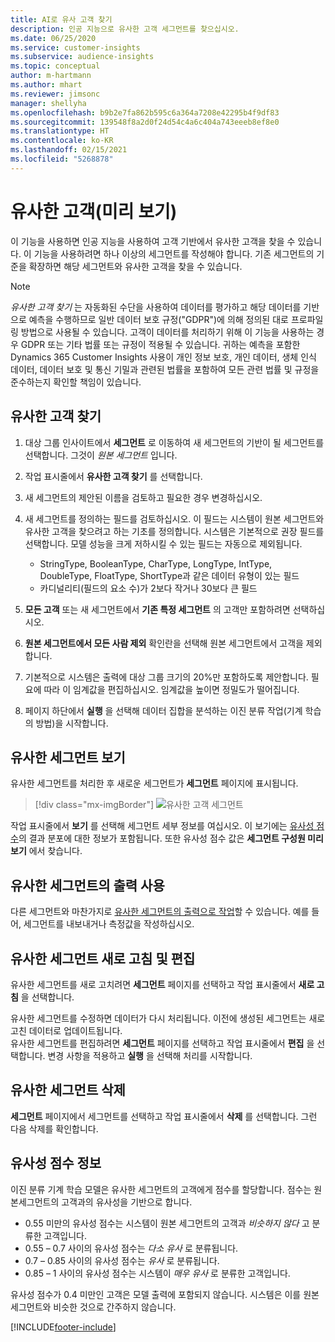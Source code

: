 ```yaml
---
title: AI로 유사 고객 찾기
description: 인공 지능으로 유사한 고객 세그먼트를 찾으십시오.
ms.date: 06/25/2020
ms.service: customer-insights
ms.subservice: audience-insights
ms.topic: conceptual
author: m-hartmann
ms.author: mhart
ms.reviewer: jimsonc
manager: shellyha
ms.openlocfilehash: b9b2e7fa862b595c6a364a7208e42295b4f9df83
ms.sourcegitcommit: 139548f8a2d0f24d54c4a6c404a743eeeb8ef8e0
ms.translationtype: HT
ms.contentlocale: ko-KR
ms.lasthandoff: 02/15/2021
ms.locfileid: "5268878"
---
```

# <a name="similar-customers-preview"></a>유사한 고객(미리 보기)

이 기능을 사용하면 인공 지능을 사용하여 고객 기반에서 유사한 고객을 찾을 수 있습니다. 이 기능을 사용하려면 하나 이상의 세그먼트를 작성해야 합니다. 기존 세그먼트의 기준을 확장하면 해당 세그먼트와 유사한 고객을 찾을 수 있습니다.

> [!NOTE]
> *유사한 고객 찾기* 는 자동화된 수단을 사용하여 데이터를 평가하고 해당 데이터를 기반으로 예측을 수행하므로 일반 데이터 보호 규정("GDPR")에 의해 정의된 대로 프로파일링 방법으로 사용될 수 있습니다. 고객이 데이터를 처리하기 위해 이 기능을 사용하는 경우 GDPR 또는 기타 법률 또는 규정이 적용될 수 있습니다. 귀하는 예측을 포함한 Dynamics 365 Customer Insights 사용이 개인 정보 보호, 개인 데이터, 생체 인식 데이터, 데이터 보호 및 통신 기밀과 관련된 법률을 포함하여 모든 관련 법률 및 규정을 준수하는지 확인할 책임이 있습니다.

## <a name="finding-similar-customers"></a>유사한 고객 찾기

1. 대상 그룹 인사이트에서 **세그먼트** 로 이동하여 새 세그먼트의 기반이 될 세그먼트를 선택합니다. 그것이 *원본 세그먼트* 입니다.

1. 작업 표시줄에서 **유사한 고객 찾기** 를 선택합니다.

1. 새 세그먼트의 제안된 이름을 검토하고 필요한 경우 변경하십시오.

1. 새 세그먼트를 정의하는 필드를 검토하십시오. 이 필드는 시스템이 원본 세그먼트와 유사한 고객을 찾으려고 하는 기초를 정의합니다. 시스템은 기본적으로 권장 필드를 선택합니다.
  모델 성능을 크게 저하시킬 수 있는 필드는 자동으로 제외됩니다.
  
   - StringType, BooleanType, CharType, LongType, IntType, DoubleType, FloatType, ShortType과 같은 데이터 유형이 있는 필드
   - 카디널리티(필드의 요소 수)가 2보다 작거나 30보다 큰 필드

1. **모든 고객** 또는 새 세그먼트에서 **기존 특정 세그먼트** 의 고객만 포함하려면 선택하십시오.

1. **원본 세그먼트에서 모든 사람 제외** 확인란을 선택해 원본 세그먼트에서 고객을 제외합니다.

1. 기본적으로 시스템은 출력에 대상 그룹 크기의 20%만 포함하도록 제안합니다. 필요에 따라 이 임계값을 편집하십시오. 임계값을 높이면 정밀도가 떨어집니다.

1. 페이지 하단에서 **실행** 을 선택해 데이터 집합을 분석하는 이진 분류 작업(기계 학습의 방법)을 시작합니다.

## <a name="view-the-similar-segment"></a>유사한 세그먼트 보기

유사한 세그먼트를 처리한 후 새로운 세그먼트가 **세그먼트** 페이지에 표시됩니다.

> [!div class="mx-imgBorder"]
> ![유사한 고객 세그먼트](media/expanded-segment.png "유사한 고객 세그먼트")

작업 표시줄에서 **보기** 를 선택해 세그먼트 세부 정보를 여십시오. 이 보기에는 [유사성 점수](#about-similarity-scores)의 결과 분포에 대한 정보가 포함됩니다. 또한 유사성 점수 값은 **세그먼트 구성원 미리 보기** 에서 찾습니다.

## <a name="use-the-output-of-a-similar-segment"></a>유사한 세그먼트의 출력 사용

다른 세그먼트와 마찬가지로 [유사한 세그먼트의 출력으로 작업](segments.md)할 수 있습니다. 예를 들어, 세그먼트를 내보내거나 측정값을 작성하십시오.

## <a name="refresh-and-edit-a-similar-segment"></a>유사한 세그먼트 새로 고침 및 편집

유사한 세그먼트를 새로 고치려면 **세그먼트** 페이지를 선택하고 작업 표시줄에서 **새로 고침** 을 선택합니다.

유사한 세그먼트를 수정하면 데이터가 다시 처리됩니다. 이전에 생성된 세그먼트는 새로 고친 데이터로 업데이트됩니다.    
유사한 세그먼트를 편집하려면 **세그먼트** 페이지를 선택하고 작업 표시줄에서 **편집** 을 선택합니다. 변경 사항을 적용하고 **실행** 을 선택해 처리를 시작합니다.

## <a name="delete-a-similar-segment"></a>유사한 세그먼트 삭제

**세그먼트** 페이지에서 세그먼트를 선택하고 작업 표시줄에서 **삭제** 를 선택합니다. 그런 다음 삭제를 확인합니다.

## <a name="about-similarity-scores"></a>유사성 점수 정보

이진 분류 기계 학습 모델은 유사한 세그먼트의 고객에게 점수를 할당합니다. 점수는 원본세그먼트의 고객과의 유사성을 기반으로 합니다.

- 0.55 미만의 유사성 점수는 시스템이 원본 세그먼트의 고객과 *비슷하지 않다* 고 분류한 고객입니다.
- 0.55 – 0.7 사이의 유사성 점수는 *다소 유사* 로 분류됩니다.
- 0.7 – 0.85 사이의 유사성 점수는 *유사* 로 분류됩니다.
- 0.85 – 1 사이의 유사성 점수는 시스템이 *매우 유사* 로 분류한 고객입니다.

유사성 점수가 0.4 미만인 고객은 모델 출력에 포함되지 않습니다. 시스템은 이를 원본 세그먼트와 비슷한 것으로 간주하지 않습니다.


[!INCLUDE[footer-include](../includes/footer-banner.md)]
